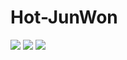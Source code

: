 # Hot-JunWon
<img src="./images/2022-04-04-01.png">  
<img src="./images/2022-04-04-02.png">
<img src="./images/2022-04-04-03.png">